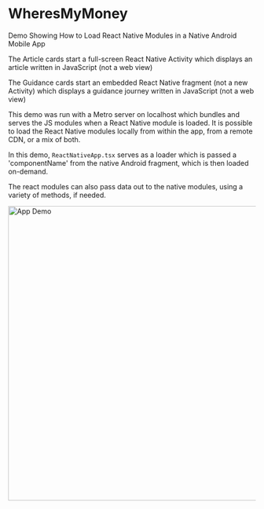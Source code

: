 # WheresMyMoney

Demo Showing How to Load React Native Modules in a Native Android Mobile App 

The Article cards start a full-screen React Native Activity which displays an article written in JavaScript (not a web view)

The Guidance cards start an embedded React Native fragment (not a new Activity) which displays a guidance journey written in JavaScript (not a web view)

This demo was run with a Metro server on localhost which bundles and serves the JS modules when a React Native module is loaded. It is possible to load the React Native modules locally from within the app, from a remote CDN, or a mix of both.

In this demo, `ReactNativeApp.tsx` serves as a loader which is passed a 'componentName' from the native Android fragment, which is then loaded on-demand.

The react modules can also pass data out to the native modules, using a variety of methods, if needed.

<img src="app_demo.gif" alt="App Demo" style="width:auto; height:600;">

